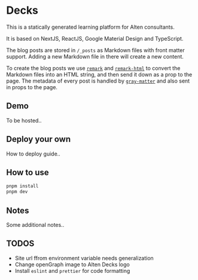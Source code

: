 # Decks

This is a statically generated learning platform for Alten consultants.

It is based on NextJS, ReactJS, Google Material Design and TypeScript.

The blog posts are stored in `/_posts` as Markdown files with front matter
support. Adding a new Markdown file in there will create a new content.

To create the blog posts we use [`remark`](https://github.com/remarkjs/remark)
and [`remark-html`](https://github.com/remarkjs/remark-html) to convert the
Markdown files into an HTML string, and then send it down as a prop to the page.
The metadata of every post is handled by
[`gray-matter`](https://github.com/jonschlinkert/gray-matter) and also sent in
props to the page.

## Demo

To be hosted..

## Deploy your own

How to deploy guide..

## How to use

```bash
pnpm install
pnpm dev
```

## Notes

Some additional notes..

## TODOS
- Site url ffrom environment variable needs generalization
- Change openGraph image to Alten Decks logo
- Install `eslint` and `prettier` for code formatting
